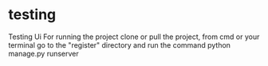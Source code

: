 # testing
Testing Ui
For running the project clone or pull the project, from cmd or your terminal go to the "register" directory and run the command python manage.py runserver
